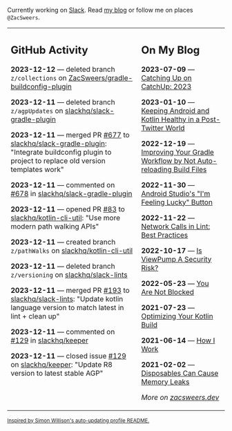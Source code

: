 Currently working on [Slack](https://slack.com/). Read [my blog](https://zacsweers.dev/) or follow me on places `@ZacSweers`.

<table><tr><td valign="top" width="60%">

## GitHub Activity
<!-- githubActivity starts -->
**2023-12-12** — deleted branch `z/collections` on [ZacSweers/gradle-buildconfig-plugin](https://github.com/ZacSweers/gradle-buildconfig-plugin)

**2023-12-11** — deleted branch `z/agpUpdates` on [slackhq/slack-gradle-plugin](https://github.com/slackhq/slack-gradle-plugin)

**2023-12-11** — merged PR [#677](https://github.com/slackhq/slack-gradle-plugin/pull/677) to [slackhq/slack-gradle-plugin](https://github.com/slackhq/slack-gradle-plugin): "Integrate buildconfig plugin to project to replace old version templates work"

**2023-12-11** — commented on [#678](https://github.com/slackhq/slack-gradle-plugin/pull/678#issuecomment-1851069050) in [slackhq/slack-gradle-plugin](https://github.com/slackhq/slack-gradle-plugin)

**2023-12-11** — opened PR [#83](https://github.com/slackhq/kotlin-cli-util/pull/83) to [slackhq/kotlin-cli-util](https://github.com/slackhq/kotlin-cli-util): "Use more modern path walking APIs"

**2023-12-11** — created branch `z/pathWalks` on [slackhq/kotlin-cli-util](https://github.com/slackhq/kotlin-cli-util)

**2023-12-11** — deleted branch `z/versioning` on [slackhq/slack-lints](https://github.com/slackhq/slack-lints)

**2023-12-11** — merged PR [#193](https://github.com/slackhq/slack-lints/pull/193) to [slackhq/slack-lints](https://github.com/slackhq/slack-lints): "Update kotlin language version to match latest in lint + clean up"

**2023-12-11** — commented on [#129](https://github.com/slackhq/keeper/issues/129#issuecomment-1850234567) in [slackhq/keeper](https://github.com/slackhq/keeper)

**2023-12-11** — closed issue [#129](https://github.com/slackhq/keeper/issues/129) on [slackhq/keeper](https://github.com/slackhq/keeper): "Update R8 version to latest stable AGP"
<!-- githubActivity ends -->
</td><td valign="top" width="40%">

## On My Blog
<!-- blog starts -->
**2023-07-09** — [Catching Up on CatchUp: 2023](https://www.zacsweers.dev/catching-up-on-catchup-2023/)

**2023-01-10** — [Keeping Android and Kotlin Healthy in a Post-Twitter World](https://www.zacsweers.dev/keeping-android-healthy/)

**2022-12-19** — [Improving Your Gradle Workflow by Not Auto-reloading Build Files](https://www.zacsweers.dev/improving-your-workflow-by-not-auto-reloading-build-files/)

**2022-11-30** — [Android Studio's "I'm Feeling Lucky" Button](https://www.zacsweers.dev/android-studios-im-feeling-lucky-button/)

**2022-11-22** — [Network Calls in Lint: Best Practices](https://www.zacsweers.dev/network-calls-in-lint-best-practices/)

**2022-10-17** — [Is ViewPump A Security Risk?](https://www.zacsweers.dev/is-viewpump-a-security-risk/)

**2022-05-23** — [You Are Not Blocked](https://www.zacsweers.dev/you-are-not-blocked/)

**2021-07-23** — [Optimizing Your Kotlin Build](https://www.zacsweers.dev/optimizing-your-kotlin-build/)

**2021-06-14** — [How I Work](https://www.zacsweers.dev/how-i-work/)

**2021-02-02** — [Disposables Can Cause Memory Leaks](https://www.zacsweers.dev/disposables-can-cause-memory-leaks/)
<!-- blog ends -->
_More on [zacsweers.dev](https://zacsweers.dev/)_
</td></tr></table>

<sub><a href="https://simonwillison.net/2020/Jul/10/self-updating-profile-readme/">Inspired by Simon Willison's auto-updating profile README.</a></sub>